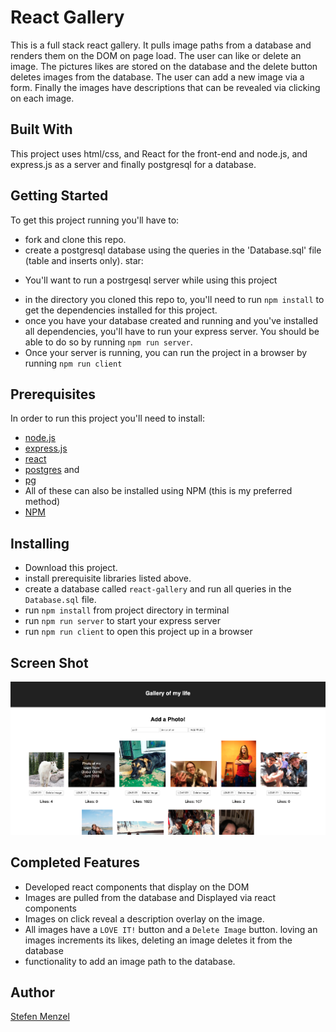 # React Gallery

This is a full stack react gallery. It pulls image paths from a database and renders them on the DOM on page load. The user can like or delete an image. The pictures likes are stored on the database and the delete button deletes images from the database. The user can add a new image via a form. Finally the images have descriptions that can be revealed via clicking on each image.

## Built With
This project uses html/css, and React for the front-end and node.js, and express.js as a server and finally postgresql for a database.

## Getting Started
To get this project running you'll have to:
* fork and clone this repo. 
* create a postgresql database using the queries in the 'Database.sql' file (table and inserts only).
star:
- You'll want to run a postrgesql server while using this project
* in the directory you cloned this repo to, you'll need to run `npm install` to get the dependencies installed for this project.
* once you have your database created and running and you've installed all dependencies, you'll have to run your express server. You should be able to do so by running `npm run server`.
* Once your server is running, you can run the project in a browser by running `npm run client`

## Prerequisites
In order to run this project you'll need to install:

* [node.js](https://nodejs.org/en/) 
* [express.js](https://expressjs.com/) 
* [react](https://reactjs.org/) 
* [postgres](https://www.postgresql.org/) and 
* [pg](https://node-postgres.com/)
* All of these can also be installed using NPM (this is my preferred method)
* [NPM](https://www.npmjs.com/)

## Installing
* Download this project.
* install prerequisite libraries listed above.
* create a database called `react-gallery` and run all queries in the `Database.sql` file.
* run `npm install` from project directory in terminal
* run `npm run server` to start your express server
* run `npm run client` to open this project up in a browser

## Screen Shot
![Screenshot](ScreenShot.png)

## Completed Features
* Developed react components that display on the DOM
* Images are pulled from the database and Displayed via react components
* Images on click reveal a description overlay on the image.
* All images have a `LOVE IT!` button and a `Delete Image` button. loving an images increments its likes, deleting an image deletes it from the database
* functionality to add an image path to the database.

## Author
[Stefen Menzel](https://github.com/stefenmenzel)

